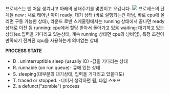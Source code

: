 프로세스는 맨 처음 생겨나고 아래의 상태주기를 몇번이고 오갑니다.
![](https://i.imgur.com/QNVO1be.png)
프로세스의 단계들
	new : 새로 태어난 아이
	ready: 대기 상태 (바로 실행되는건 아님, 바로 cpu에 올리면 구동 가능한 상태), 라운드 로빈 스케줄링에서는 running 상태에서 끝나면 ready 상태로 이전 됨
	running: cpu에서 할당 받아서 돌아가고 있음
	waiting: 대기하고 있는상태(ex.입력을 기다리고 있는상태, 계속 running 상태면 cpu의 낭비임), 특정 조건이 만족되기 전까진 cpu를 사용하는게 의미없는 상태



**PROCESS STATE**
- D .  uninterruptible sleep (usually IO) -값을 기다리는 상태
- R.  runnable (on run queue)- 큐에 있는 상태 
- S.  sleeping(대부분의 대기상태, 입력을 기다리고 있을때도)
- T. traced or stopped. -디버거 생각하면 됨, 타임 스또프
- Z. a defunct("zombie") process


